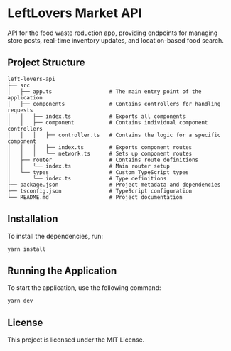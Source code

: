 # LeftLovers Market API

API for the food waste reduction app, providing endpoints for managing store posts, real-time inventory updates, and location-based food search.

## Project Structure

```
left-lovers-api
├── src
│   ├── app.ts                  # The main entry point of the application
│   ├── components              # Contains controllers for handling requests
│   │   ├── index.ts            # Exports all components
│   │   ├── component           # Contains individual component controllers
│   │   │   ├── controller.ts   # Contains the logic for a specific component
│   │   │   ├── index.ts        # Exports component routes
│   │   │   └── network.ts      # Sets up component routes
│   ├── router                  # Contains route definitions
│   │   └── index.ts            # Main router setup
│   └── types                   # Custom TypeScript types
│       └── index.ts            # Type definitions
├── package.json                # Project metadata and dependencies
├── tsconfig.json               # TypeScript configuration
└── README.md                   # Project documentation
```

## Installation

To install the dependencies, run:

```
yarn install
```

## Running the Application

To start the application, use the following command:

```
yarn dev
```

## License

This project is licensed under the MIT License.
